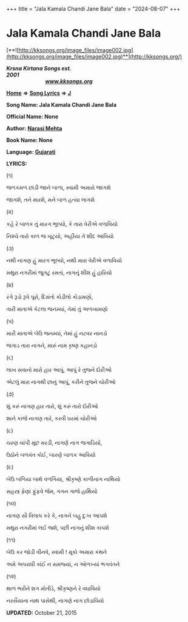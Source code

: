 +++
title = "Jala Kamala Chandi Jane Bala"
date = "2024-08-07"
+++

# Jala Kamala Chandi Jane Bala
[**![http://kksongs.org/image_files/image002.jpg](http://kksongs.org/image_files/image002.jpg)**](http://kksongs.org/)

**_Krsna Kirtana Songs est. 2001_**                                                                                                                                                 **_www.kksongs.org_**

[**Home**](http://kksongs.org/) **⇒** [**Song Lyrics**](http://kksongs.org/lyrics.html) **⇒** [**J**](http://kksongs.org/songs/song_j.html)

**Song Name: Jala Kamala Chandi Jane Bala**

**Official Name: None**

**Author:** [**Narasi Mehta**](http://kksongs.org/authors/list/narasimehta.html)

**Book Name: None**

**Language: [Gujarati](http://kksongs.org/language/list/gujarati.html)**

**LYRICS:**

(૧)

જળકમળ છાંડી જાને બાળા, સ્વામી અમારો જાગશે

જાગશે, તને મારશે, મને બાળ હત્યા લાગશે

(૨)

કહે રે બાળક તું મારગ ભૂલ્યો, કે તારા વેરી‌એ વળાવિયો

નિશ્ચે તારો કાળ જ ખૂટ્યો, અહીંયા તે શીદ આવિયો

(૩)

નથી નાગણ હું મારગ ભૂલ્યો, નથી મારા વેરી‌એ વળાવિયો

મથુરા નગરીમાં જુગટુ રમતાં, નાગનું શીશ હું હારિયો

(૪)

રંગે રૂડો રૂપે પૂરો, દિસંતો કોડીલો કોડામણો,

તારી માતા‌એ કેટલા જનમ્યાં, તેમાં તું અળખામણો

(૫)

મારી માતા‌એ બે‌ઉ જનમ્યાં, તેમાં હું નટવર નાનડો

જગાડ તારા નાગને, મારું નામ કૃષ્ણ કહાનડો

(૬)

લાખ સવાનો મારો હાર આપું, આપું રે તુજને દોરી‌ઓ

એટલું મારા નાગથી છાનું આપું, કરીને તુજને ચોરી‌ઓ

(૭)

શું કરું નાગણ હાર તારો, શું કરું તારો દોરી‌ઓ

શાને કાજે નાગણ તારે, કરવી ઘરમાં ચોરી‌ઓ

(૮)

ચરણ ચાંપી મૂછ મરડી, નાગણે નાગ જગાડિયો,

ઉઠોને બળવંત કો‌ઈ, બારણે બાળક આવિયો

(૯)

બે‌ઉ બળિયા બાથે વળગિયા, શ્રીકૃષ્ણે કાળીનાગ નાથિયો

સહસ્ત્ર ફેણાં ફુંફવે જેમ, ગગન ગાજે હાથિયો

(૧૦)

નાગણ સૌ વિલાપ કરે કે, નાગને બહુ દુઃખ આપશે

મથુરા નગરીમાં લ‌ઈ જશે, પછી નાગનું શીશ કાપશે

(૧૧)

બે‌ઉ કર જોડી વીનવે, સ્વામી ! મૂકો અમારા કંથને

અમે અપરાધી કાંઈ ન સમજ્યાં, ન ઓળખ્યાં ભગવંતને

(૧૨)

થાળ ભરીને શગ મોતીડે, શ્રીકૃષ્ણને રે વધાવિયો

નરસૈંયાના નાથ પાસેથી, નાગણે નાગ છોડાવિયો

**UPDATED:** October 21, 2015